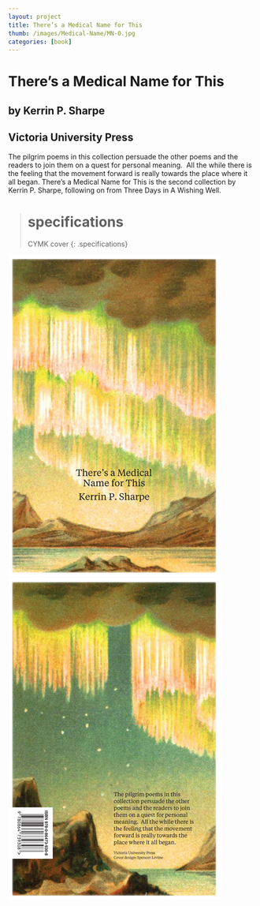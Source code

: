 ```yaml
---
layout: project
title: There’s a Medical Name for This
thumb: /images/Medical-Name/MN-0.jpg
categories: [book]
---
```


# There’s a Medical Name for This

## by Kerrin P. Sharpe

## Victoria University Press

The pilgrim poems in this collection persuade the other poems and the readers to join them on a quest for personal meaning.  All the while there is the feeling that the movement forward is really towards the place where it all began. There’s a Medical Name for This is the second collection by Kerrin P. Sharpe, following on from Three Days in A Wishing Well. 

> # specifications
> CYMK cover
{: .specifications}

![](/images/Medical-Name/MN-1.jpg)
![](/images/Medical-Name/MN-2.jpg)
